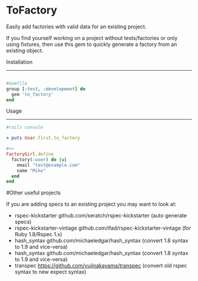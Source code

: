 ToFactory
=========

Easily add factories with valid data for an existing project.

If you find yourself working on a project without tests/factories or only using fixtures,
then use this gem to quickly generate a factory from an existing object.

Installation
___________

```ruby

#Gemfile
group [:test, :development] do
  gem 'to_factory'
end
```

Usage
_____

```ruby
#rails console

> puts User.first.to_factory

#=>
FactoryGirl.define
  factory(:user) do |u|
    email "test@example.com"
    name "Mike"
  end
end

```

#Other useful projects

If you are adding specs to an existing project you may want to look at:

* rspec-kickstarter github.com/seratch/rspec-kickstarter (auto generate specs)
* rspec-kickstarter-vintage github.com/ifad/rspec-kickstarter-vintage (for Ruby 1.8/Rspec 1.x)
* hash_syntax github.com/michaeledgar/hash_syntax (convert 1.8 syntax to 1.9 and vice-versa)
* hash_syntax github.com/michaeledgar/hash_syntax (convert 1.8 syntax to 1.9 and vice-versa)
* transpec https://github.com/yujinakayama/transpec (convert old rspec syntax to new expect syntax)

